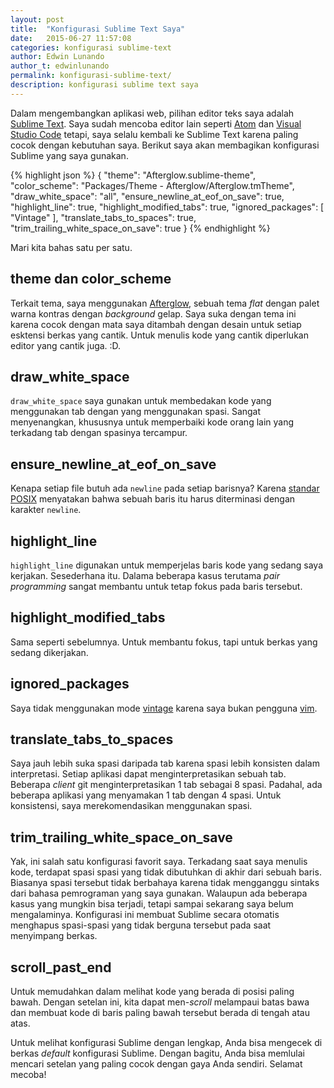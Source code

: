 ```yaml
---
layout: post
title:  "Konfigurasi Sublime Text Saya"
date:   2015-06-27 11:57:08
categories: konfigurasi sublime-text
author: Edwin Lunando
author_t: edwinlunando
permalink: konfigurasi-sublime-text/
description: konfigurasi sublime text saya
---
```


Dalam mengembangkan aplikasi web, pilihan editor teks saya adalah [Sublime Text][0]. Saya sudah mencoba editor lain seperti [Atom][1] dan [Visual Studio Code][2] tetapi, saya selalu kembali ke Sublime Text karena paling cocok dengan kebutuhan saya. Berikut saya akan membagikan konfigurasi Sublime yang saya gunakan.

{% highlight json %}
{
    "theme": "Afterglow.sublime-theme",
    "color_scheme": "Packages/Theme - Afterglow/Afterglow.tmTheme",
    "draw_white_space": "all",
    "ensure_newline_at_eof_on_save": true,
    "highlight_line": true,
    "highlight_modified_tabs": true,
    "ignored_packages":
    [
        "Vintage"
    ],
    "translate_tabs_to_spaces": true,
    "trim_trailing_white_space_on_save": true
}
{% endhighlight %}

Mari kita bahas satu per satu.

## theme dan color_scheme

Terkait tema, saya menggunakan [Afterglow][3], sebuah tema *flat* dengan palet warna kontras dengan *background* gelap. Saya suka dengan tema ini karena cocok dengan mata saya ditambah dengan desain untuk setiap esktensi berkas yang cantik. Untuk menulis kode yang cantik diperlukan editor yang cantik juga. :D.

## draw_white_space

`draw_white_space` saya gunakan untuk membedakan kode yang menggunakan tab dengan yang menggunakan spasi. Sangat menyenangkan, khususnya untuk memperbaiki kode orang lain yang terkadang tab dengan spasinya tercampur.

## ensure_newline_at_eof_on_save

Kenapa setiap file butuh ada `newline` pada setiap barisnya? Karena [standar POSIX][4] menyatakan bahwa sebuah baris itu harus diterminasi dengan karakter `newline`.

## highlight_line

`highlight_line` digunakan untuk memperjelas baris kode yang sedang saya kerjakan. Sesederhana itu. Dalama beberapa kasus terutama *pair programming* sangat membantu untuk tetap fokus pada baris tersebut.

## highlight_modified_tabs

Sama seperti sebelumnya. Untuk membantu fokus, tapi untuk berkas yang sedang dikerjakan.

## ignored_packages

Saya tidak menggunakan mode [vintage][5] karena saya bukan pengguna [vim][6].

## translate_tabs_to_spaces

Saya jauh lebih suka spasi daripada tab karena spasi lebih konsisten dalam interpretasi. Setiap aplikasi dapat menginterpretasikan sebuah tab. Beberapa *client* git menginterpretasikan 1 tab sebagai 8 spasi. Padahal, ada beberapa aplikasi yang menyamakan 1 tab dengan 4 spasi. Untuk konsistensi, saya merekomendasikan menggunakan spasi.

## trim_trailing_white_space_on_save

Yak, ini salah satu konfigurasi favorit saya. Terkadang saat saya menulis kode, terdapat spasi spasi yang tidak dibutuhkan di akhir dari sebuah baris. Biasanya spasi tersebut tidak berbahaya karena tidak mengganggu sintaks dari bahasa pemrograman yang saya gunakan. Walaupun ada beberapa kasus yang mungkin bisa terjadi, tetapi sampai sekarang saya belum mengalaminya. Konfigurasi ini membuat Sublime secara otomatis menghapus spasi-spasi yang tidak berguna tersebut pada saat menyimpang berkas.

## scroll_past_end

Untuk memudahkan dalam melihat kode yang berada di posisi paling bawah. Dengan setelan ini, kita dapat men-*scroll* melampaui batas bawa dan membuat kode di baris paling bawah tersebut berada di tengah atau atas.

Untuk melihat konfigurasi Sublime dengan lengkap, Anda bisa mengecek di berkas *default* konfigurasi Sublime. Dengan bagitu, Anda bisa memlulai mencari setelan yang paling cocok dengan gaya Anda sendiri. Selamat mecoba!

[0]:   http://www.sublimetext.com/
[1]:   https://atom.io/
[2]:   https://code.visualstudio.com/
[3]:   https://github.com/YabataDesign/afterglow-theme
[4]:   http://pubs.opengroup.org/onlinepubs/9699919799/basedefs/V1_chap03.html#tag_03_206
[5]:   https://www.sublimetext.com/docs/2/vintage.html
[6]:   http://www.vim.org/
